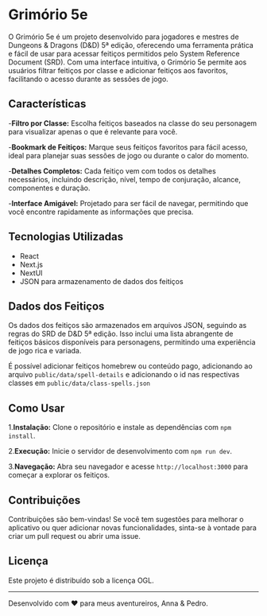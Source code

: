 
# Grimório 5e

O Grimório 5e é um projeto desenvolvido para jogadores e mestres de Dungeons & Dragons (D&D) 5ª edição, oferecendo uma ferramenta prática e fácil de usar para acessar feitiços permitidos pelo System Reference Document (SRD). Com uma interface intuitiva, o Grimório 5e permite aos usuários filtrar feitiços por classe e adicionar feitiços aos favoritos, facilitando o acesso durante as sessões de jogo.

## Características

-**Filtro por Classe:** Escolha feitiços baseados na classe do seu personagem para visualizar apenas o que é relevante para você.

-**Bookmark de Feitiços:** Marque seus feitiços favoritos para fácil acesso, ideal para planejar suas sessões de jogo ou durante o calor do momento.

-**Detalhes Completos:** Cada feitiço vem com todos os detalhes necessários, incluindo descrição, nível, tempo de conjuração, alcance, componentes e duração.

-**Interface Amigável:** Projetado para ser fácil de navegar, permitindo que você encontre rapidamente as informações que precisa.

## Tecnologias Utilizadas

- React
- Next.js
- NextUI
- JSON para armazenamento de dados dos feitiços

## Dados dos Feitiços

Os dados dos feitiços são armazenados em arquivos JSON, seguindo as regras do SRD de D&D 5ª edição. Isso inclui uma lista abrangente de feitiços básicos disponíveis para personagens, permitindo uma experiência de jogo rica e variada.

É possível adicionar feitiços homebrew ou conteúdo pago, adicionando ao arquivo `public/data/spell-details` e adicionando o id nas respectivas classes em `public/data/class-spells.json`

## Como Usar

1.**Instalação:** Clone o repositório e instale as dependências com `npm install`.

2.**Execução:** Inicie o servidor de desenvolvimento com `npm run dev`.

3.**Navegação:** Abra seu navegador e acesse `http://localhost:3000` para começar a explorar os feitiços.

## Contribuições

Contribuições são bem-vindas! Se você tem sugestões para melhorar o aplicativo ou quer adicionar novas funcionalidades, sinta-se à vontade para criar um pull request ou abrir uma issue.

## Licença

Este projeto é distribuído sob a licença OGL.

---

Desenvolvido com ❤ para meus aventureiros, Anna & Pedro.
